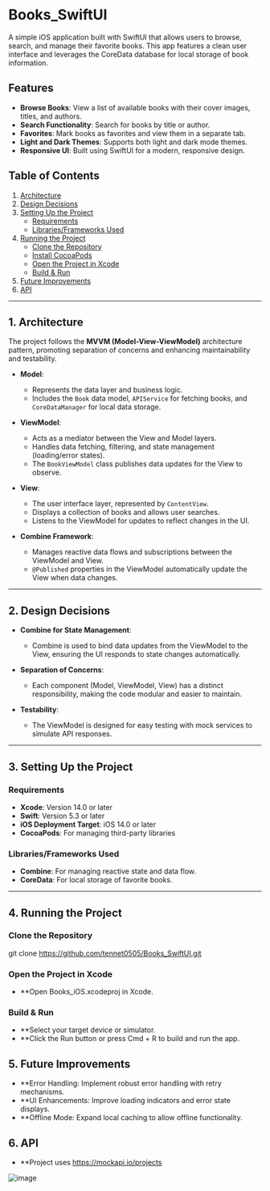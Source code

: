 # Books_SwiftUI

A simple iOS application built with SwiftUI that allows users to browse, search, and manage their favorite books. This app features a clean user interface and leverages the CoreData database for local storage of book information.

## Features

- **Browse Books**: View a list of available books with their cover images, titles, and authors.
- **Search Functionality**: Search for books by title or author.
- **Favorites**: Mark books as favorites and view them in a separate tab.
- **Light and Dark Themes**: Supports both light and dark mode themes.
- **Responsive UI**: Built using SwiftUI for a modern, responsive design.

## Table of Contents
1. [Architecture](#1-architecture)
2. [Design Decisions](#2-design-decisions)
3. [Setting Up the Project](#3-setting-up-the-project)
   - [Requirements](#requirements)
   - [Libraries/Frameworks Used](#librariesframeworks-used)
4. [Running the Project](#4-running-the-project)
   - [Clone the Repository](#clone-the-repository)
   - [Install CocoaPods](#install-cocoapods)
   - [Open the Project in Xcode](#open-the-project-in-xcode)
   - [Build & Run](#build--run)
5. [Future Improvements](#6-future-improvements)
6. [API](#6-API)

---

## 1. Architecture

The project follows the **MVVM (Model-View-ViewModel)** architecture pattern, promoting separation of concerns and enhancing maintainability and testability.

- **Model**: 
  - Represents the data layer and business logic.
  - Includes the `Book` data model, `APIService` for fetching books, and `CoreDataManager` for local data storage.
  
- **ViewModel**: 
  - Acts as a mediator between the View and Model layers.
  - Handles data fetching, filtering, and state management (loading/error states).
  - The `BookViewModel` class publishes data updates for the View to observe.

- **View**: 
  - The user interface layer, represented by `ContentView`.
  - Displays a collection of books and allows user searches.
  - Listens to the ViewModel for updates to reflect changes in the UI.

- **Combine Framework**: 
  - Manages reactive data flows and subscriptions between the ViewModel and View.
  - `@Published` properties in the ViewModel automatically update the View when data changes.

---

## 2. Design Decisions

- **Combine for State Management**: 
  - Combine is used to bind data updates from the ViewModel to the View, ensuring the UI responds to state changes automatically.

- **Separation of Concerns**: 
  - Each component (Model, ViewModel, View) has a distinct responsibility, making the code modular and easier to maintain.

- **Testability**: 
  - The ViewModel is designed for easy testing with mock services to simulate API responses.

---

## 3. Setting Up the Project

### Requirements
- **Xcode**: Version 14.0 or later
- **Swift**: Version 5.3 or later
- **iOS Deployment Target**: iOS 14.0 or later
- **CocoaPods**: For managing third-party libraries

### Libraries/Frameworks Used
- **Combine**: For managing reactive state and data flow.
- **CoreData**: For local storage of favorite books.

---

## 4. Running the Project

### Clone the Repository
git clone https://github.com/tennet0505/Books_SwiftUI.git

### Open the Project in Xcode
- **Open Books_iOS.xcodeproj in Xcode.

### Build & Run
- **Select your target device or simulator.
- **Click the Run button or press Cmd + R to build and run the app.


## 5. Future Improvements
- **Error Handling: Implement robust error handling with retry mechanisms.
- **UI Enhancements: Improve loading indicators and error state displays.
- **Offline Mode: Expand local caching to allow offline functionality.

## 6. API
- **Project uses https://mockapi.io/projects

![image](https://github.com/user-attachments/assets/b4fd5058-07dd-4da2-9800-4ef2d9c1000c)
